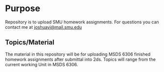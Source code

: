 # Purpose

Repository is to upload SMU homework assignments.
For questions you can contact me at joshuayi@mail.smu.edu

## Topics/Material

The material in this repository will be for uploading MSDS 6306 finished homework assignments after submittal into 2ds.
Topics will range from the current working Unit in MSDS 6306.
